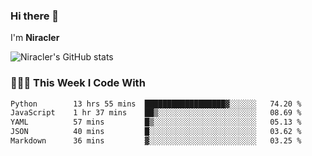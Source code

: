 ### Hi there 👋

I'm **Niracler**

![Niracler's GitHub stats](https://github-readme-stats.vercel.app/api?username=Niracler&show_icons=true)


### 👨🏻‍💻 This Week I Code With

<!--START_SECTION:waka-->

```txt
Python        13 hrs 55 mins  ██████████████████▓░░░░░░   74.20 %
JavaScript    1 hr 37 mins    ██▒░░░░░░░░░░░░░░░░░░░░░░   08.69 %
YAML          57 mins         █▒░░░░░░░░░░░░░░░░░░░░░░░   05.13 %
JSON          40 mins         █░░░░░░░░░░░░░░░░░░░░░░░░   03.62 %
Markdown      36 mins         ▓░░░░░░░░░░░░░░░░░░░░░░░░   03.25 %
```

<!--END_SECTION:waka-->
